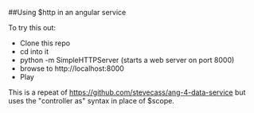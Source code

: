 ##Using $http  in an angular service

To try this out:
* Clone this repo
* cd into it
* python -m SimpleHTTPServer (starts a web server on port 8000)
* browse to http://localhost:8000
* Play

This is a repeat of https://github.com/stevecass/ang-4-data-service but uses the "controller as" syntax in place of $scope.